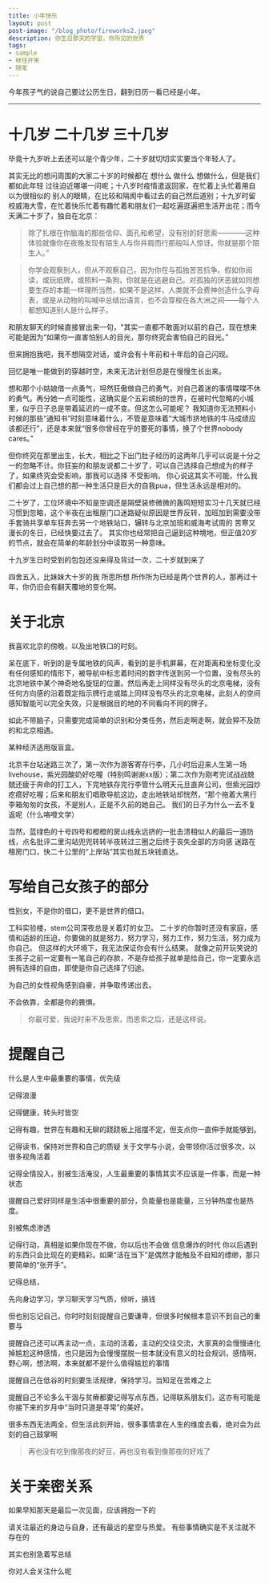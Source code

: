 ```yaml
---
title: 小年快乐
layout: post
post-image: "/blog_photo/fireworks2.jpeg"
description: 你生日那天的宇宙，你所见的世界
tags:
- sample
- 继往开来
- 随笔
---
```





今年孩子气的说自己要过公历生日，翻到日历一看已经是小年。  


---

# 十几岁 二十几岁 三十几岁
毕竟十九岁听上去还可以是个青少年，二十岁就切切实实要当个年轻人了。  

其实无比的想问周围的大家二十岁的时候都在 想什么 做什么 想做什么，但是我们都如此年轻 过往迫近哪堪一问呢；十八岁时疫情遣返回家，在忙着上头忙着用自以为很相似的 别人的眼睛，在比较和隔阂中看过去的自己然后道别；十九岁时留校威海大雪，在忙着快乐忙着有趣忙着和朋友们一起吃遍逛遍把生活开出花；而今天满二十岁了，独自在北京：
>除了扎根在你脑海的那些信仰、面孔和希望，没有别的好思索————这种体验就像你在夜晚发现有陌生人与你并肩而行那般叫人惊讶。你就是那个陌生人。”  

>你学会观察别人，但从不观察自己，因为你在与孤独苦苦抗争。假如你阅读，或玩纸牌，或照料一条狗，你就是在逃避自己。对孤独的厌恶就如同想要生存的本能一样理所当然，如果不是这样，人类就不会费神创造什么字母表，或是从动物的叫喊中总结出语言，也不会穿梭在各大洲之间——每个人都想知道别人是什么样子。

和朋友聊天的时候直接冒出来一句，"其实一直都不敢面对以前的自己，现在想来可能是因为“如果你一直害怕别人的目光，那你终究会害怕自己的目光。”

但来拥抱我吧，我不想隔空对话，或许会有十年前和十年后的自己闪现。  
  
回忆是唯一能做到的穿越时空，未来无法计划但总是在慢慢生长出来。  

想和那个小姑娘借一点勇气，坦然狂傲做自己的勇气，对自己着迷的事情喋喋不休的勇气。再分她一点可能性，这确实是个五彩缤纷的世界，在被时代忽略的小城里，似乎日子总是带着延迟的一成不变。但这怎么可能呢？ 我知道你无法预料小时候的那些“通知书”时刻意味着什么，不管是意味着“大城市挤地铁的牛马成绩应该都还行”，还是本来就“很多你曾经在乎的要死的事情，换了个世界nobody cares。”

但你终究在那里出生，长大，相比之下出门肚子经历的这两年几乎可以说是十分之一的忽略不计。你狂妄的和朋友说都二十岁了，可以自己选择自己想成为的样子了，如果终究会受影响，那我可以选择 不受影响。
你心说这其实不可能，什么我们都会过上自己想的那一种生活只是巨大的自我pua，但生活永远是相对的。


二十岁了，工位环境中不知是空调还是隔壁装修微微的轰鸣短短实习十几天就已经习惯到忽略，这个半夜在出租屋门口迷路疑似原因是世界反转，加班加到需要没带手套骑共享单车狂奔去另一个地铁站口，辗转与北京加班和威海考试周的 苦寒又漫长的冬日，已经快要过去了。
其实你也经常把自己逼到这种境地，但正值20岁的节点，就会在简单的年龄划分中读取另一种意味。  


十九岁生日时受到的包包还没来得及背过一次，二十岁就到来了


四舍五入，比妹妹大十岁的我 所思所想 所作所为已经是两个世界的人，那再过十年，你仍旧会有翻天覆地的变化啊。

# 关于北京

我喜欢北京的傍晚，以及出地铁口的时刻。 

呆在底下，听到的是专属地铁的风声，看到的是手机屏幕，在对距离和坐标变化没有任何感知的情形下，被导航中标志着时间的数字传送到另一个位置，没有尽头的北京地铁中某个神奇地名旋钮的位置。然后再走上同样没有尽头的北京电梯，没有任何方向感的沿着既定指示牌行走或踏上同样没有尽头的北京电梯，此刻人的空间感知智能可以完全失效，只是根据目的地的不同看向不同的牌子。  

如此不带脑子，只需要完成简单的识别和分类任务，然后走啊走啊，就会猝不及防的和北京相遇。  

某种经济适用版盲盒。


北京丰台站迷路三次了，第一次作为游客寄存行李，几小时后迎来人生第一场livehouse，紫光园酸奶好吃喔（特别鸣谢谢xx版）；第二次作为刚考完试战战兢兢还疲于奔命的打工人，下完地铁存完行李管什么明天元旦直奔公司，但紫光园炒疙瘩好吃喔；后来和朋友们唱歌导航这边，走出地铁站却恍然，“那个拖着大黑行李箱匆匆的女孩，不是别人，正是不久前的她自己。
我们的日子为什么一去不复返呢（什么咯噔文学）

当然，蓝绿色的十号四号和橙橙的房山线永远挤的一批击溃相似人的最后一道防线，点名批评二里沟站兜兜转转半夜转过三圈之后终于丧失全部的方向感 迷路在租房门口，快二十公里的“上岸站”其实也就五块钱直达。



# 写给自己女孩子的部分

性别女，不是你的借口，更不是世界的借口。

工科实验楼，stem公司深夜总是关着灯的女卫。
二十岁的你暂时还没有家庭，感情和适龄的压迫，你要做的就是努力，努力学习，努力工作，努力生活，努力成为你自己。
但这样的大环境下，我无法保证你会有什么结果。
就像之前开玩笑说的生孩子之前一定要有一笔自己的存款，不是存给孩子就单是给自己，你一定要永远拥有选择的自由，即使是你自己选择了归途。

为自己的女性视角感到自豪，并争取传递出去。  


不会依靠，全都是你的畏惧。
>你最可爱，我说时来不及思索，而思索之后，还是这样说。

# 提醒自己
什么是人生中最重要的事情，优先级

记得浪漫

记得健康，转头时皆空

记得有趣，世界在有趣和无聊的跷跷板上摇摆不定，但支点你一直伸手就能够到。


记得读书，保持对世界和自己的质疑
关于文学与小说，会带领你活过很多次，以很多视角活着

记得全情投入，别被生活淹没，人生最重要的事情其实不应该是一件事，而是一种状态

提醒自己爱好同样是生活中很重要的部分，负能量也是能量，三分钟热度也是热度。

别被焦虑渗透

记得行动，真相是如果你现在不做，你以后也不会做 信息爆炸的时代 你以后遇到的东西只会比现在的更精彩。如果“活在当下”是偶然才能触及不自知的缥缈，那只要简单的“张开手”。

记得总结，

先向身边学习，学习聊天学习气质，倾听，搞钱

但也别忘记自己，你时时刻刻提醒自己要谦卑，但很多时候根本意识不到自己的重要与

提醒自己还可以再主动一点，主动的活着，主动的交往交流，大家真的会慢慢进化掉尴尬这种感情，也只是因为会慢慢摆脱一些本就没有意义的社会规训，感情啊，野心啊，想法啊，本来就都不是什么值得尴尬的事情  

提醒自己在低谷的时刻要生活规律，保持学习。当知足在苦难之上

提醒自己不论多么干涸与贫瘠都要记得写点东西，记得联系朋友们，这亦有可能是你接下来的岁月中“当时只道是寻常”的美好。

很多东西无法两全，但生活此刻开始，很多事情拿在人生的维度去看，绝对会为此刻的自己鼓掌啊

>再也没有吃到像那夜的好豆，再也没有看到像那夜的好戏了

# 关于亲密关系
如果早知那天是最后一次见面，应该拥抱一下的



请关注最近的身边与自身，还有最远的星空与热爱。
有些事情确实是不关注就不存在的

其实也别急着写总结

你对人会关注什么呢
